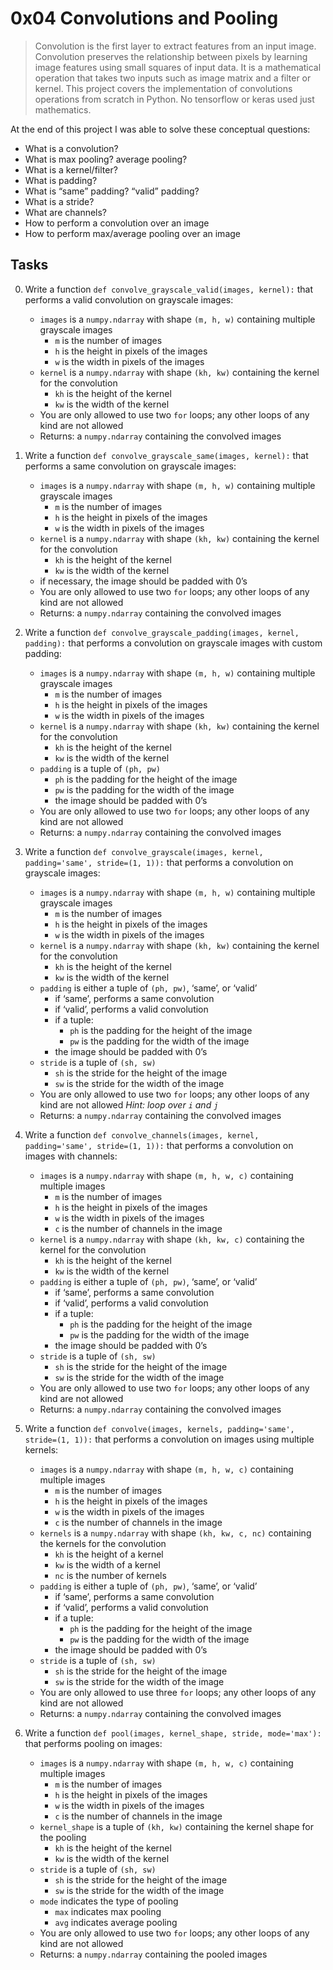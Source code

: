 # 0x04 Convolutions and Pooling

> Convolution is the first layer to extract features from an input image. Convolution preserves the relationship between pixels by learning image features using small squares of input data. It is a mathematical operation that takes two inputs such as image matrix and a filter or kernel. This project covers the implementation of convolutions operations from scratch in Python. No tensorflow or keras used just mathematics.

At the end of this project I was able to solve these conceptual questions:

* What is a convolution?
* What is max pooling? average pooling?
* What is a kernel/filter?
* What is padding?
* What is “same” padding? “valid” padding?
* What is a stride?
* What are channels?
* How to perform a convolution over an image
* How to perform max/average pooling over an image

## Tasks

0. Write a function `def convolve_grayscale_valid(images, kernel):` that performs a valid convolution on grayscale images:

    * `images` is a `numpy.ndarray` with shape `(m, h, w)` containing multiple grayscale images
        * `m` is the number of images
        * `h` is the height in pixels of the images
        * `w` is the width in pixels of the images
    * `kernel` is a `numpy.ndarray` with shape `(kh, kw)` containing the kernel for the convolution
        * `kh` is the height of the kernel
        * `kw` is the width of the kernel
    * You are only allowed to use two `for` loops; any other loops of any kind are not allowed
    * Returns: a `numpy.ndarray` containing the convolved images

1. Write a function `def convolve_grayscale_same(images, kernel):` that performs a same convolution on grayscale images:

    * `images` is a `numpy.ndarray` with shape `(m, h, w)` containing multiple grayscale images
        * `m` is the number of images
        * `h` is the height in pixels of the images
        * `w` is the width in pixels of the images
    * `kernel` is a `numpy.ndarray` with shape `(kh, kw)` containing the kernel for the convolution
        * `kh` is the height of the kernel
        * `kw` is the width of the kernel
    * if necessary, the image should be padded with 0’s
    * You are only allowed to use two `for` loops; any other loops of any kind are not allowed
    * Returns: a `numpy.ndarray` containing the convolved images

2. Write a function `def convolve_grayscale_padding(images, kernel, padding):` that performs a convolution on grayscale images with custom padding:

    * `images` is a `numpy.ndarray` with shape `(m, h, w)` containing multiple grayscale images
        * `m` is the number of images
        * `h` is the height in pixels of the images
        * `w` is the width in pixels of the images
    * `kernel` is a `numpy.ndarray` with shape `(kh, kw)` containing the kernel for the convolution
        * `kh` is the height of the kernel
        * `kw` is the width of the kernel
    * `padding` is a tuple of `(ph, pw)`
        * `ph` is the padding for the height of the image
        * `pw` is the padding for the width of the image
        * the image should be padded with 0’s
    * You are only allowed to use two `for` loops; any other loops of any kind are not allowed
    * Returns: a `numpy.ndarray` containing the convolved images

3. Write a function `def convolve_grayscale(images, kernel, padding='same', stride=(1, 1)):` that performs a convolution on grayscale images:

    * `images` is a `numpy.ndarray` with shape `(m, h, w)` containing multiple grayscale images
        * `m` is the number of images
        * `h` is the height in pixels of the images
        * `w` is the width in pixels of the images
    * `kernel` is a `numpy.ndarray` with shape `(kh, kw)` containing the kernel for the convolution
        * `kh` is the height of the kernel
        * `kw` is the width of the kernel
    * `padding` is either a tuple of `(ph, pw)`, ‘same’, or ‘valid’
        * if ‘same’, performs a same convolution
        * if ‘valid’, performs a valid convolution
        * if a tuple:
            * `ph` is the padding for the height of the image
            * `pw` is the padding for the width of the image
        * the image should be padded with 0’s
    * `stride` is a tuple of `(sh, sw)`
        * `sh` is the stride for the height of the image
        * `sw` is the stride for the width of the image
    * You are only allowed to use two `for` loops; any other loops of any kind are not allowed *Hint: loop over `i` and `j`*
    * Returns: a `numpy.ndarray` containing the convolved images

4. Write a function `def convolve_channels(images, kernel, padding='same', stride=(1, 1)):` that performs a convolution on images with channels:

    * `images` is a `numpy.ndarray` with shape `(m, h, w, c)` containing multiple images
        * `m` is the number of images
        * `h` is the height in pixels of the images
        * `w` is the width in pixels of the images
        * `c` is the number of channels in the image
    * `kernel` is a `numpy.ndarray` with shape `(kh, kw, c)` containing the kernel for the convolution
        * `kh` is the height of the kernel
        * `kw` is the width of the kernel
    * `padding` is either a tuple of `(ph, pw)`, ‘same’, or ‘valid’
        * if ‘same’, performs a same convolution
        * if ‘valid’, performs a valid convolution
        * if a tuple:
            * `ph` is the padding for the height of the image
            * `pw` is the padding for the width of the image
        * the image should be padded with 0’s
    * `stride` is a tuple of `(sh, sw)`
        * `sh` is the stride for the height of the image
        * `sw` is the stride for the width of the image
    * You are only allowed to use two `for` loops; any other loops of any kind are not allowed
    * Returns: a `numpy.ndarray` containing the convolved images

5. Write a function `def convolve(images, kernels, padding='same', stride=(1, 1)):` that performs a convolution on images using multiple kernels:

    * `images` is a `numpy.ndarray` with shape `(m, h, w, c)` containing multiple images
        * `m` is the number of images
        * `h` is the height in pixels of the images
        * `w` is the width in pixels of the images
        * `c` is the number of channels in the image
    * `kernels` is a `numpy.ndarray` with shape `(kh, kw, c, nc)` containing the kernels for the convolution
        * `kh` is the height of a kernel
        * `kw` is the width of a kernel
        * `nc` is the number of kernels
    * `padding` is either a tuple of `(ph, pw)`, ‘same’, or ‘valid’
        * if ‘same’, performs a same convolution
        * if ‘valid’, performs a valid convolution
        * if a tuple:
            * `ph` is the padding for the height of the image
            * `pw` is the padding for the width of the image
        * the image should be padded with 0’s
    * `stride` is a tuple of `(sh, sw)`
        * `sh` is the stride for the height of the image
        * `sw` is the stride for the width of the image
    * You are only allowed to use three `for` loops; any other loops of any kind are not allowed
    * Returns: a `numpy.ndarray` containing the convolved images

6. Write a function `def pool(images, kernel_shape, stride, mode='max'):` that performs pooling on images:

    * `images` is a `numpy.ndarray` with shape `(m, h, w, c)` containing multiple images
        * `m` is the number of images
        * `h` is the height in pixels of the images
        * `w` is the width in pixels of the images
        * `c` is the number of channels in the image
    * `kernel_shape` is a tuple of `(kh, kw)` containing the kernel shape for the pooling
        * `kh` is the height of the kernel
        * `kw` is the width of the kernel
    * `stride` is a tuple of `(sh, sw)`
        * `sh` is the stride for the height of the image
        * `sw` is the stride for the width of the image
    * `mode` indicates the type of pooling
        * `max` indicates max pooling
        * `avg` indicates average pooling
    * You are only allowed to use two `for` loops; any other loops of any kind are not allowed
    * Returns: a `numpy.ndarray` containing the pooled images
